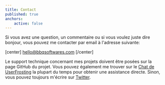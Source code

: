 ```yaml
---
title: Contact
published: true
anchors:
    active: false
---
```


Si vous avez une question, un commentaire ou si vous voulez juste dire bonjour, vous pouvez me contacter par email à l'adresse suivante:

[center]
[<i class="fas fa-envelope"></i> hello@bbqsoftwares.com](mailto:hello@bbqsoftwares.com?class=btn,btn-lg)
[/center]

Le support technique concernant mes projets doivent être posées sur la page GitHub du projet. Vous pouvez également me trouver sur le [Chat de UserFrosting](https://chat.userfrosting.com) la plupart du temps pour obtenir une assistance directe. Sinon, vous pouvez toujours m'écrire sur [Twitter](https://twitter.com/LouisCharette).
